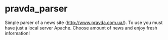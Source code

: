 # pravda_parser
Simple parser of a news site (http://www.pravda.com.ua/). To use you must have just a local server Apache. Choose amount of news and enjoy fresh information!
